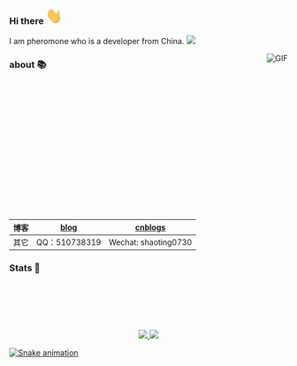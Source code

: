 ### Hi there <img src="https://raw.githubusercontent.com/ABSphreak/ABSphreak/master/gifs/Hi.gif" width="30px" height="30px"/>
I am pheromone who is a developer from China. ![](https://visitor-badge.glitch.me/badge?page_id=pheromone)

<img align="right" alt="GIF" src="https://media.giphy.com/media/SWoSkN6DxTszqIKEqv/giphy.gif" height="300" />


### about 📚  
| 博客 | [blog](https://zhoushaoting.com/ ) | [cnblogs](https://www.cnblogs.com/shaoting/) |
| -----| ---- | ---- |
| 其它 | QQ：510738319 | Wechat: shaoting0730 |



### Stats 🌱
<br/>
<br/>
<br/>
<br/>
<br/>

<div align="center">
  <a href="https://github.com/pheromone">
  <img height="180em" src="https://github-readme-stats-eight-theta.vercel.app/api?username=pheromone&show_icons=true&theme=transparent&include_all_commits=true&count_private=true"/>
  <img height="180em" src="https://github-readme-stats-eight-theta.vercel.app/api/top-langs/?username=pheromone&layout=compact&langs_count=7&text_color=000&icon_color=fff&bg_color=0,52fa5a,4dfcff,c64dff&theme=graywhite"/>
</div>
  

![Snake animation](https://github.com/pheromone/pheromone/blob/snake/github-contribution-grid-snake.svg)
 

      



